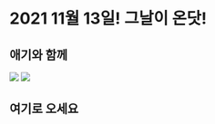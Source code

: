 # 2021 11월 13일! 그날이 온닷!


## 애기와 함께

<img src="./IRI_0613 8+8.jpg"/>
<img src="./IRI_0007 11+11-1.jpg"/>


## 여기로 오세요

<!-- * 카카오맵 - 지도퍼가기 -->
<!-- 1. 지도 노드 -->
<div id="daumRoughmapContainer1626962352082" class="root_daum_roughmap root_daum_roughmap_landing"></div>

<!--
	2. 설치 스크립트
	* 지도 퍼가기 서비스를 2개 이상 넣을 경우, 설치 스크립트는 하나만 삽입합니다.
-->
<script charset="UTF-8" class="daum_roughmap_loader_script" src="https://ssl.daumcdn.net/dmaps/map_js_init/roughmapLoader.js"></script>

<!-- 3. 실행 스크립트 -->
<script charset="UTF-8">
	new daum.roughmap.Lander({
		"timestamp" : "1626962352082",
		"key" : "26qbg",
		"mapWidth" : "640",
		"mapHeight" : "360"
	}).render();
</script>
